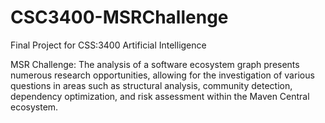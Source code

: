 # CSC3400-MSRChallenge
Final Project for CSS:3400 Artificial Intelligence

MSR Challenge: The analysis of a software ecosystem graph presents numerous research opportunities, allowing for the investigation of various questions in areas such as structural analysis, community detection, dependency optimization, and risk assessment within the Maven Central ecosystem.
